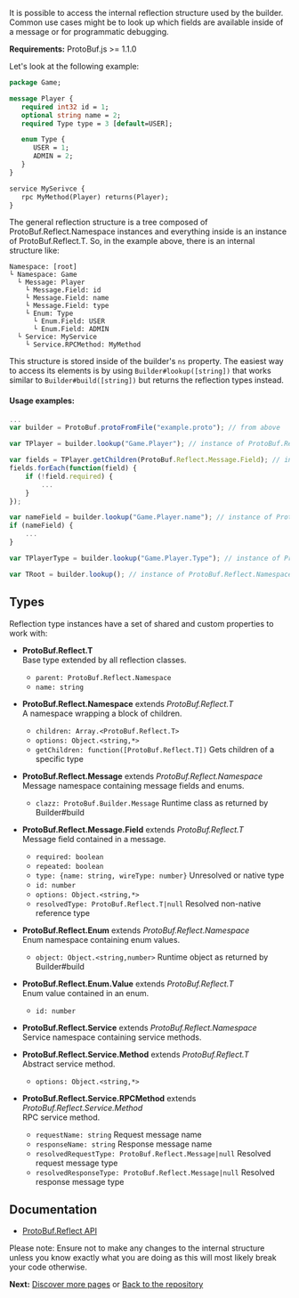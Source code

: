 It is possible to access the internal reflection structure used by the builder. Common use cases might be to look up which fields are available inside of a message or for programmatic debugging.

**Requirements:** ProtoBuf.js >= 1.1.0

Let's look at the following example:

```protobuf
package Game;

message Player {
   required int32 id = 1;
   optional string name = 2;
   required Type type = 3 [default=USER];

   enum Type {
      USER = 1;
      ADMIN = 2;
   }
}

service MySerivce {
   rpc MyMethod(Player) returns(Player);
}
```

The general reflection structure is a tree composed of ProtoBuf.Reflect.Namespace instances and everything inside is an instance of ProtoBuf.Reflect.T. So, in the example above, there is an internal structure like:

```text
Namespace: [root]
└ Namespace: Game
  └ Message: Player
    └ Message.Field: id
    └ Message.Field: name
    └ Message.Field: type
    └ Enum: Type
      └ Enum.Field: USER
      └ Enum.Field: ADMIN 
  └ Service: MyService
    └ Service.RPCMethod: MyMethod
```

This structure is stored inside of the builder's `ns` property. The easiest way to access its elements is by using `Builder#lookup([string])` that works similar to `Builder#build([string])` but returns the reflection types instead.

#### Usage examples:

```js
...
var builder = ProtoBuf.protoFromFile("example.proto"); // from above

var TPlayer = builder.lookup("Game.Player"); // instance of ProtoBuf.Reflect.Message

var fields = TPlayer.getChildren(ProtoBuf.Reflect.Message.Field); // instances of ProtoBuf.Reflect.Message.Field
fields.forEach(function(field) {
    if (!field.required) {
        ...
    }
});

var nameField = builder.lookup("Game.Player.name"); // instance of ProtoBuf.Reflect.Message.Field
if (nameField) {
    ...
}

var TPlayerType = builder.lookup("Game.Player.Type"); // instance of ProtoBuf.Relect.Enum

var TRoot = builder.lookup(); // instance of ProtoBuf.Reflect.Namespace
```

Types
-----
Reflection type instances have a set of shared and custom properties to work with:

* **ProtoBuf.Reflect.T**  
  Base type extended by all reflection classes.
  * `parent: ProtoBuf.Reflect.Namespace`
  * `name: string`

* **ProtoBuf.Reflect.Namespace** extends *ProtoBuf.Reflect.T*  
  A namespace wrapping a block of children.
  * `children: Array.<ProtoBuf.Reflect.T>`
  * `options: Object.<string,*>`
  * `getChildren: function([ProtoBuf.Reflect.T])` Gets children of a specific type

* **ProtoBuf.Reflect.Message** extends *ProtoBuf.Reflect.Namespace*  
  Message namespace containing message fields and enums.
  * `clazz: ProtoBuf.Builder.Message` Runtime class as returned by Builder#build

* **ProtoBuf.Reflect.Message.Field** extends *ProtoBuf.Reflect.T*  
  Message field contained in a message.
  * `required: boolean`
  * `repeated: boolean`
  * `type: {name: string, wireType: number}` Unresolved or native type
  * `id: number`
  * `options: Object.<string,*>`
  * `resolvedType: ProtoBuf.Reflect.T|null` Resolved non-native reference type

* **ProtoBuf.Reflect.Enum** extends *ProtoBuf.Reflect.Namespace*  
  Enum namespace containing enum values.
  * `object: Object.<string,number>` Runtime object as returned by Builder#build

* **ProtoBuf.Reflect.Enum.Value** extends *ProtoBuf.Reflect.T*  
  Enum value contained in an enum.
  * `id: number`

* **ProtoBuf.Reflect.Service** extends *ProtoBuf.Reflect.Namespace*  
  Service namespace containing service methods.

* **ProtoBuf.Reflect.Service.Method** extends *ProtoBuf.Reflect.T*  
  Abstract service method.
  * `options: Object.<string,*>`

* **ProtoBuf.Reflect.Service.RPCMethod** extends *ProtoBuf.Reflect.Service.Method*  
  RPC service method.
  * `requestName: string` Request message name
  * `responseName: string` Response message name
  * `resolvedRequestType: ProtoBuf.Reflect.Message|null` Resolved request message type
  * `resolvedResponseType: ProtoBuf.Reflect.Message|null` Resolved response message type

Documentation
-------------
* [ProtoBuf.Reflect API](http://htmlpreview.github.io/?http://raw.github.com/dcodeIO/ProtoBuf.js/master/docs/ProtoBuf.Reflect.html)

Please note: Ensure not to make any changes to the internal structure unless you know exactly what you are doing as this will most likely break your code otherwise.

**Next:** [Discover more pages](https://github.com/dcodeIO/ProtoBuf.js/wiki/_pages) or [Back to the repository](https://github.com/dcodeIO/ProtoBuf.js)